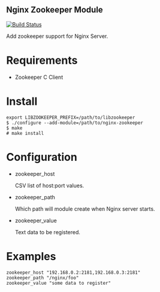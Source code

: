 Nginx Zookeeper Module
----

[![Build Status](https://api.travis-ci.org/Timandes/nginx-zookeeper.svg?branch=master)](https://travis-ci.org/Timandes/nginx-zookeeper)

Add zookeeper support for Nginx Server.

Requirements
====

* Zookeeper C Client

Install
====

    export LIBZOOKEEPER_PREFIX=/path/to/libzookeeper
    $ ./configure --add-module=/path/to/nginx-zookeeper
    $ make
    # make install

Configuration
====

* zookeeper_host

    CSV list of host:port values.

* zookeeper_path

    Which path will module create when Nginx server starts.

* zookeeper_value

    Text data to be registered.

Examples
====

    zookeeper_host "192.168.0.2:2181,192.168.0.3:2181"
    zookeeper_path "/nginx/foo"
    zookeeper_value "some data to register"
